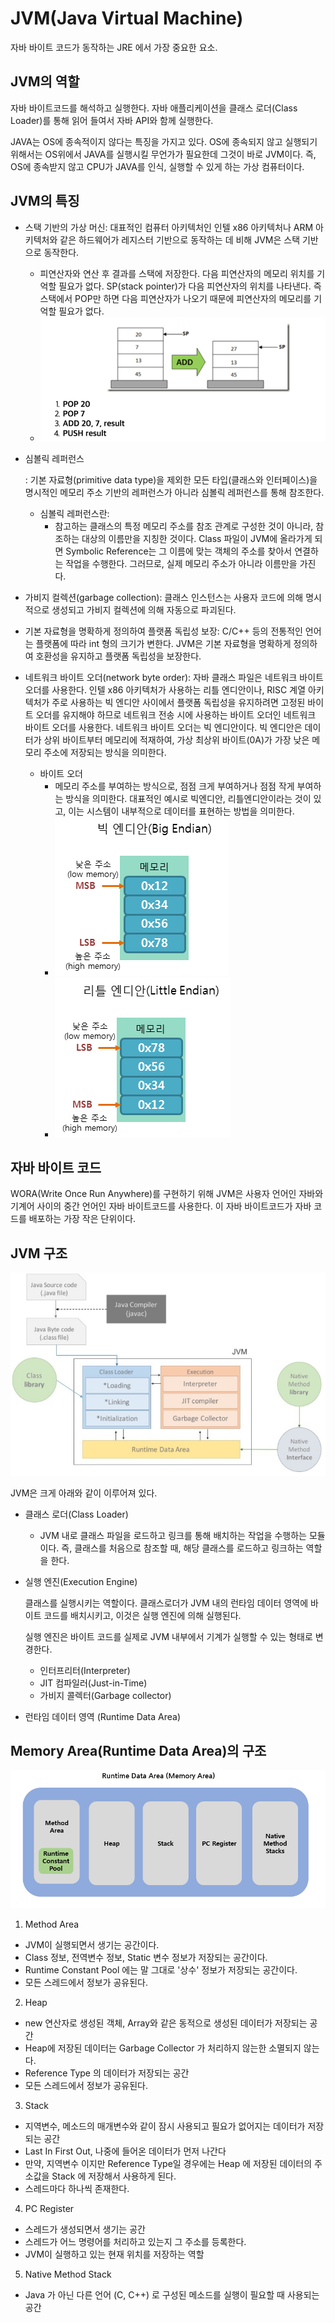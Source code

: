 # JVM(Java Virtual Machine)

자바 바이트 코드가 동작하는 JRE 에서 가장 중요한 요소.

## JVM의 역할

자바 바이트코드를 해석하고 실행한다. 자바 애플리케이션을 클래스 로더(Class Loader)를 통해 읽어 들여서 자바 API와 함께 실행한다.

JAVA는 OS에 종속적이지 않다는 특징을 가지고 있다. OS에 종속되지 않고 실행되기 위해서는 OS위에서 JAVA를 실행시킬 무언가가 필요한데 그것이 바로 JVM이다. 즉, OS에 종속받지 않고 CPU가 JAVA를 인식, 실행할 수 있게 하는 가상 컴퓨터이다. 

## JVM의 특징

- 스택 기반의 가상 머신: 대표적인 컴퓨터 아키텍처인 인텔 x86 아키텍처나 ARM 아키텍처와 같은 하드웨어가 레지스터 기반으로 동작하는 데 비해 JVM은 스택 기반으로 동작한다.

  - 피연산자와 연산 후 결과를 스택에 저장한다. 다음 피연산자의 메모리 위치를 기억할 필요가 없다. SP(stack pointer)가 다음 피연산자의 위치를 나타낸다. 즉 스택에서 POP만 하면 다음 피연산자가 나오기 때문에 피연산자의 메모리를 기억할 필요가 없다.
  - ![img2](images/img2-165203111071510.png)

- 심볼릭 레퍼런스

  : 기본 자료형(primitive data type)을 제외한 모든 타입(클래스와 인터페이스)을 명시적인 메모리 주소 기반의 레퍼런스가 아니라 심볼릭 레퍼런스를 통해 참조한다.

  - 심볼릭 레퍼런스란:
    - 참고하는 클래스의 특정 메모리 주소를 참조 관계로 구성한 것이 아니라, 참조하는 대상의 이름만을 지칭한 것이다. Class 파일이 JVM에 올라가게 되면 Symbolic Reference는 그 이름에 맞는 객체의 주소를 찾아서 연결하는 작업을 수행한다. 그러므로, 실제 메모리 주소가 아니라 이름만을 가진다.

- 가비지 컬렉션(garbage collection): 클래스 인스턴스는 사용자 코드에 의해 명시적으로 생성되고 가비지 컬렉션에 의해 자동으로 파괴된다.

- 기본 자료형을 명확하게 정의하여 플랫폼 독립성 보장: C/C++ 등의 전통적인 언어는 플랫폼에 따라 int 형의 크기가 변한다. JVM은 기본 자료형을 명확하게 정의하여 호환성을 유지하고 플랫폼 독립성을 보장한다.

- 네트워크 바이트 오더(network byte order): 자바 클래스 파일은 네트워크 바이트 오더를 사용한다. 인텔 x86 아키텍처가 사용하는 리틀 엔디안이나, RISC 계열 아키텍처가 주로 사용하는 빅 엔디안 사이에서 플랫폼 독립성을 유지하려면 고정된 바이트 오더를 유지해야 하므로 네트워크 전송 시에 사용하는 바이트 오더인 네트워크 바이트 오더를 사용한다. 네트워크 바이트 오더는 빅 엔디안이다. 빅 엔디안은 데이터가 상위 바이트부터 메모리에 적재하여, 가상 최상위 바이트(0A)가 가장 낮은 메모리 주소에 저장되는 방식을 의미한다.

  - 바이트 오더
    - 메모리 주소를 부여하는 방식으로, 점점 크게 부여하거나 점점 작게 부여하는 방식을 의미한다. 대표적인 예시로 빅엔디안, 리틀엔디안이라는 것이 있고, 이는 시스템이 내부적으로 데이터를 표현하는 방법을 의미한다.
    - ![빅 엔디안](images/img_c_byteorder_big_endian.png)
    - ![리틀 엔디안](images/img_c_byteorder_little_endian.png)

## 자바 바이트 코드

WORA(Write Once Run Anywhere)를 구현하기 위해 JVM은 사용자 언어인 자바와 기계어 사이의 중간 언어인 자바 바이트코드를 사용한다. 이 자바 바이트코드가 자바 코드를 배포하는 가장 작은 단위이다.

## JVM 구조

![img](images/img-16520311048699.png)

JVM은 크게 아래와 같이 이루어져 있다.

- 클래스 로더(Class Loader)

  - JVM 내로 클래스 파일을 로드하고 링크를 통해 배치하는 작업을 수행하는 모듈이다. 즉, 클래스를 처음으로 참조할 때, 해당 클래스를 로드하고 링크하는 역할을 한다.

- 실행 엔진(Execution Engine)

  클래스를 실행시키는 역할이다. 클래스로더가 JVM 내의 런타임 데이터 영역에 바이트 코드를 배치시키고, 이것은 실행 엔진에 의해 실행된다.

  실행 엔진은 바이트 코드를 실제로 JVM 내부에서 기계가 실행할 수 있는 형태로 변경한다.

  - 인터프리터(Interpreter)
  - JIT 컴파일러(Just-in-Time)
  - 가비지 콜렉터(Garbage collector)

- 런타임 데이터 영역 (Runtime Data Area)

## Memory Area(Runtime Data Area)의 구조

![data_area](images/data_area.png)

1) Method Area

- JVM이 실행되면서 생기는 공간이다.
- Class 정보, 전역변수 정보, Static 변수 정보가 저장되는 공간이다.
- Runtime Constant Pool 에는 말 그대로 '상수' 정보가 저장되는 공간이다.
- 모든 스레드에서 정보가 공유된다.

2) Heap

- new 연산자로 생성된 객체, Array와 같은 동적으로 생성된 데이터가 저장되는 공간
- Heap에 저장된 데이터는 Garbage Collector 가 처리하지 않는한 소멸되지 않는다.
- Reference Type 의 데이터가 저장되는 공간
- 모든 스레드에서 정보가 공유된다.

3) Stack

- 지역변수, 메소드의 매개변수와 같이 잠시 사용되고 필요가 없어지는 데이터가 저장되는 공간
- Last In First Out, 나중에 들어온 데이터가 먼저 나간다
- 만약, 지역변수 이지만 Reference Type일 경우에는 Heap 에 저장된 데이터의 주소값을 Stack 에 저장해서 사용하게 된다.
- 스레드마다 하나씩 존재한다.

4) PC Register

- 스레드가 생성되면서 생기는 공간
- 스레드가 어느 명령어를 처리하고 있는지 그 주소를 등록한다.
- JVM이 실행하고 있는 현재 위치를 저장하는 역할

5) Native Method Stack

- Java 가 아닌 다른 언어 (C, C++) 로 구성된 메소드를 실행이 필요할 때 사용되는 공간